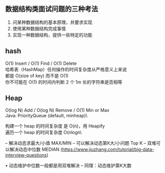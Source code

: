 ## 数据结构类面试问题的三种考法
1. 问某种数据结构的基本原理，并要求实现
2. 使用某种数据结构完成事情
3. 实现一种数据结构，提供一些特定的功能

## hash
O(1) Insert / O(1) Find / O(1) Delete\
哈希表（HashMap）任何操作的时间复杂度从严格意义上来说\
都是 O(size of key) 而不是 O(1)\
你不可能在 O(1) 的时间内判断 2 个 1m 长的字符串是否相等

## Heap
O(log N) Add / O(log N) Remove / O(1) Min or Max\
Java: PriorityQueue (default, minheap)\

构建一个 heap 的时间复杂度 是 O(n)，用 Heapify\
遍历一个 heap 的时间复杂度 O(nlogn\

– 解决动态求最大/小值       MAX/MIN
– 可以解决动态第K大/小问题   Top K
– 双堆可以解决动态中位数     MEDIAN
(https://www.jiuzhang.com/tutorial/big-data-interview-questions)

• 动态维护中位数一般都是用双堆解决
– 同理：动态维护第K大数